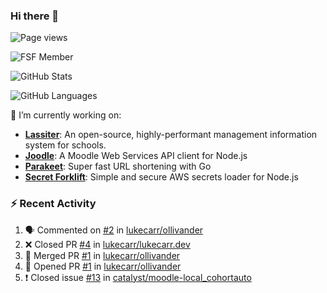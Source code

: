 ### Hi there 👋

![Page views](https://visitor-badge.glitch.me/badge?page_id=lukecarr.lukecarr)

![FSF Member](https://static.fsf.org/nosvn/associate/crm/5272261.png)

![GitHub Stats](https://github-readme-stats.vercel.app/api?username=lukecarr&show_icons=true)

![GitHub Languages](https://github-readme-stats.vercel.app/api/top-langs?username=lukecarr&layout=compact)

🔭 I’m currently working on:

- **[Lassiter](https://github.com/lassiter-mis)**: An open-source, highly-performant management information system for schools.
- **[Joodle](https://github.com/lukecarr/joodle)**: A Moodle Web Services API client for Node.js
- **[Parakeet](https://github.com/lukecarr/parakeet)**: Super fast URL shortening with Go
- **[Secret Forklift](https://github.com/lukecarr/secret-forklift)**: Simple and secure AWS secrets loader for Node.js

### :zap: Recent Activity

<!--START_SECTION:activity-->
1. 🗣 Commented on [#2](https://github.com/lukecarr/ollivander/issues/2) in [lukecarr/ollivander](https://github.com/lukecarr/ollivander)
2. ❌ Closed PR [#4](https://github.com/lukecarr/lukecarr.dev/pull/4) in [lukecarr/lukecarr.dev](https://github.com/lukecarr/lukecarr.dev)
3. 🎉 Merged PR [#1](https://github.com/lukecarr/ollivander/pull/1) in [lukecarr/ollivander](https://github.com/lukecarr/ollivander)
4. 💪 Opened PR [#1](https://github.com/lukecarr/ollivander/pull/1) in [lukecarr/ollivander](https://github.com/lukecarr/ollivander)
5. ❗️ Closed issue [#13](https://github.com/catalyst/moodle-local_cohortauto/issues/13) in [catalyst/moodle-local_cohortauto](https://github.com/catalyst/moodle-local_cohortauto)
<!--END_SECTION:activity-->
